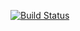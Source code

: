 [![Build Status](https://travis-ci.org/ccrowley96/PorfolioSite.svg?branch=master)](https://travis-ci.org/ccrowley96/PorfolioSite)

